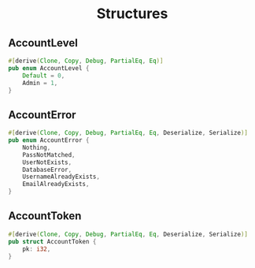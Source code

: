 <div align="center">
    <h1>
        Structures
    </h1>
</div>

## AccountLevel

```Rust
#[derive(Clone, Copy, Debug, PartialEq, Eq)]
pub enum AccountLevel {
    Default = 0,
    Admin = 1,
}
```

## AccountError

```Rust
#[derive(Clone, Copy, Debug, PartialEq, Eq, Deserialize, Serialize)]
pub enum AccountError {
    Nothing,
    PassNotMatched,
    UserNotExists,
    DatabaseError,
    UsernameAlreadyExists,
    EmailAlreadyExists,        
}
```

## AccountToken

```Rust
#[derive(Clone, Copy, Debug, PartialEq, Eq, Deserialize, Serialize)]
pub struct AccountToken {
    pk: i32,
}
```